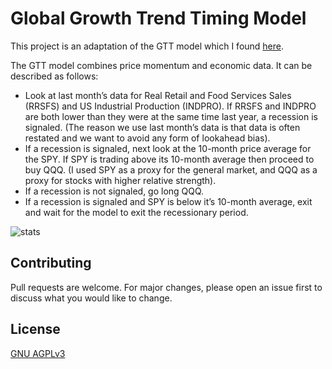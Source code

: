 # Global Growth Trend Timing Model

This project is an adaptation of the GTT model which I found [here](https://decodingmarkets.com/growth-trend-timing-with-us-stocks/). 

The GTT model combines price momentum and economic data. It can be described as follows: 

- Look at last month’s data for Real Retail and Food Services Sales (RRSFS) and US Industrial Production (INDPRO). If RRSFS and INDPRO are both lower than they were at the same time last year, a recession is signaled. (The reason we use last month’s data is that data is often restated and we want to avoid any form of lookahead bias).
- If a recession is signaled, next look at the 10-month price average for the SPY. If SPY is trading above its 10-month average then proceed to buy QQQ. (I used SPY as a proxy for the general market, and QQQ as a proxy for stocks with higher relative strength).
- If a recession is not signaled, go long QQQ. 
- If a recession is signaled and SPY is below it’s 10-month average, exit and wait for the model to exit the recessionary period.

![stats](https://i.ibb.co/mGd3Q5j/Figure-1.png)

## Contributing
Pull requests are welcome. For major changes, please open an issue first to discuss what you would like to change.


## License
[GNU AGPLv3](https://choosealicense.com/licenses/agpl-3.0/)
